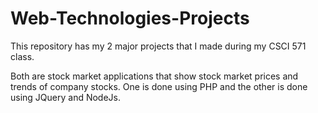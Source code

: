 # Web-Technologies-Projects

This repository has my 2 major projects that I made during my CSCI 571 class.

Both are stock market applications that show stock market prices and trends of company stocks.
One is done using PHP and the other is done using JQuery and NodeJs.
